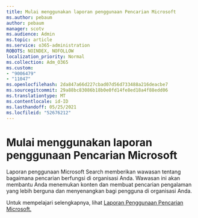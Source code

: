 ```yaml
---
title: Mulai menggunakan laporan penggunaan Pencarian Microsoft
ms.author: pebaum
author: pebaum
manager: scotv
ms.audience: Admin
ms.topic: article
ms.service: o365-administration
ROBOTS: NOINDEX, NOFOLLOW
localization_priority: Normal
ms.collection: Adm_O365
ms.custom:
- "9006479"
- "11047"
ms.openlocfilehash: 2da847a66d227cbad07d56d733488a216deacbe7
ms.sourcegitcommit: 29a88bc83086b18b0e0fd14fe8ed18a4f88edd06
ms.translationtype: MT
ms.contentlocale: id-ID
ms.lasthandoff: 05/25/2021
ms.locfileid: "52676212"
---
```

# <a name="get-started-with-using-microsoft-search-usage-reports"></a>Mulai menggunakan laporan penggunaan Pencarian Microsoft

Laporan penggunaan Microsoft Search memberikan wawasan tentang bagaimana pencarian berfungsi di organisasi Anda. Wawasan ini akan membantu Anda menemukan konten dan membuat pencarian pengalaman yang lebih berguna dan menyenangkan bagi pengguna di organisasi Anda.

Untuk mempelajari selengkapnya, lihat [Laporan Penggunaan Pencarian Microsoft.](https://go.microsoft.com/fwlink/?linkid=2152048)
